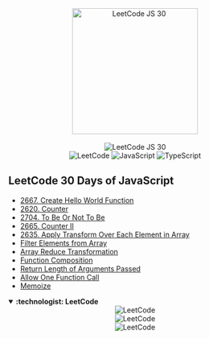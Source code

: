 <div align="center">
<img src="https://assets.leetcode.com/study_plan_v2/30-days-of-javascript/cover" alt="LeetCode JS 30" width="250px">
</div>
</br>

<!-- https://github.com/denvercoder1/readme-typing-svg -->
<div align="center">
<img src="https://readme-typing-svg.demolab.com?font=Inter&pause=1000&color=F7D500&center=true&vCenter=true&width=435&lines=%F0%9F%92%BB+LeetCode+30+Days+of+JavaScript+%F0%9F%91%BE" alt="LeetCode JS 30">
</div>

<div align="center">
<img src="https://img.shields.io/badge/LeetCode-FFA116.svg?style=for-the-badge&logo=LeetCode&logoColor=white" alt="LeetCode">
<img src="https://img.shields.io/badge/JavaScript-F7DF1E.svg?style=for-the-badge&logo=JavaScript&logoColor=black" alt="JavaScript">
<img src="https://img.shields.io/badge/TypeScript-3178C6.svg?style=for-the-badge&logo=TypeScript&logoColor=white" alt="TypeScript">
</div>

## LeetCode 30 Days of JavaScript
- [2667. Create Hello World Function](2667-Create-Hello-World.md)
- [2620. Counter](2620-Counter.md)
- [2704. To Be Or Not To Be](2704-To-Be-Or-Not-To-Be.md)
- [2665. Counter II](2665-counter-ii.md)
- [2635. Apply Transform Over Each Element in Array](2635-apply-transform-over-each-element-in-array.md)
- [Filter Elements from Array]()
- [Array Reduce Transformation]()
- [Function Composition]()
- [Return Length of Arguments Passed]()
- [Allow One Function Call]()
- [Memoize]()

<!-- LEETCODE -->
<details open>
<summary> <b> :technologist: LeetCode </b> </summary>
<div align="center">
<!-- LEETCODE https://github.com/songquanpeng/stats-cards --->
<img src="https://stats.justsong.cn/api/leetcode?username=mayannait&cn=true&theme=onedark" alt="LeetCode">
</br>
<!-- LEETCODE https://github.com/JacobLinCool/LeetCode-Stats-Card --->
<img src="https://leetcard.jacoblin.cool/mayannait?ext=activity" alt="LeetCode">
</br>
<!-- LEETCODE https://github.com/KevzPeter/Leetcode-Badge-Showcase -->
<img src="https://leetcode-badge-showcase.vercel.app/api?username=mayannait&theme=dracula&border=border&animated=true" alt="LeetCode">
</div>
</details>
